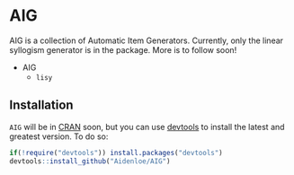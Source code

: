 
<!-- README.md is generated from README.Rmd. Please edit that file -->
AIG
===

AIG is a collection of Automatic Item Generators. Currently, only the linear syllogism generator is in the package. More is to follow soon!

-   AIG
    -   `lisy`

Installation
------------

`AIG` will be in [CRAN](https://cran.r-project.org/) soon, but you can use [devtools](https://cran.r-project.org/package=devtools) to install the latest and greatest version. To do so:

``` r
if(!require("devtools")) install.packages("devtools")
devtools::install_github("Aidenloe/AIG")
```
